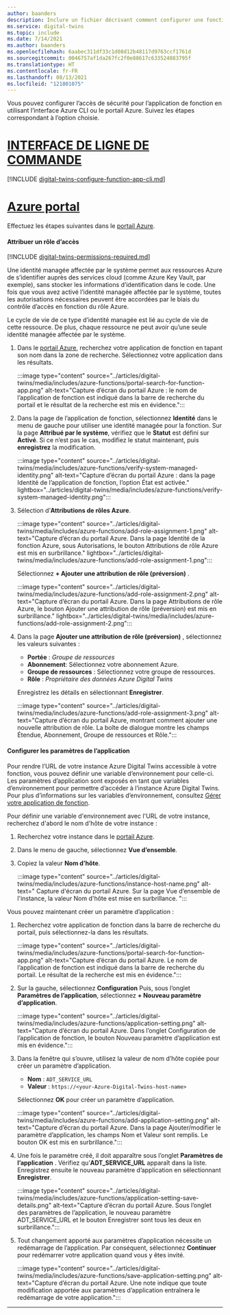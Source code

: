 ```yaml
---
author: baanders
description: Inclure un fichier décrivant comment configurer une fonction Azure pour fonctionner avec Azure Digital Twins
ms.service: digital-twins
ms.topic: include
ms.date: 7/14/2021
ms.author: baanders
ms.openlocfilehash: 6aabec311df33c1d08d12b48117d9763ccf1761d
ms.sourcegitcommit: 0046757af1da267fc2f0e88617c633524883795f
ms.translationtype: HT
ms.contentlocale: fr-FR
ms.lasthandoff: 08/13/2021
ms.locfileid: "121801075"
---
```

Vous pouvez configurer l’accès de sécurité pour l’application de fonction en utilisant l’interface Azure CLI ou le portail Azure. Suivez les étapes correspondant à l’option choisie.

# <a name="cli"></a>[INTERFACE DE LIGNE DE COMMANDE](#tab/cli)

[!INCLUDE [digital-twins-configure-function-app-cli.md](digital-twins-configure-function-app-cli.md)]

# <a name="azure-portal"></a>[Azure portal](#tab/portal)

Effectuez les étapes suivantes dans le [portail Azure](https://portal.azure.com/).

#### <a name="assign-an-access-role"></a>Attribuer un rôle d’accès

[!INCLUDE [digital-twins-permissions-required.md](digital-twins-permissions-required.md)]

Une identité managée affectée par le système permet aux ressources Azure de s’identifier auprès des services cloud (comme Azure Key Vault, par exemple), sans stocker les informations d’identification dans le code. Une fois que vous avez activé l’identité managée affectée par le système, toutes les autorisations nécessaires peuvent être accordées par le biais du contrôle d’accès en fonction du rôle Azure. 

Le cycle de vie de ce type d’identité managée est lié au cycle de vie de cette ressource. De plus, chaque ressource ne peut avoir qu’une seule identité managée affectée par le système.

1. Dans le [portail Azure](https://portal.azure.com/), recherchez votre application de fonction en tapant son nom dans la zone de recherche. Sélectionnez votre application dans les résultats. 

    :::image type="content" source="../articles/digital-twins/media/includes/azure-functions/portal-search-for-function-app.png" alt-text="Capture d’écran du portail Azure : le nom de l’application de fonction est indiqué dans la barre de recherche du portail et le résultat de la recherche est mis en évidence.":::

1. Dans la page de l’application de fonction, sélectionnez __Identité__ dans le menu de gauche pour utiliser une identité managée pour la fonction. Sur la page __Attribué par le système__, vérifiez que le __Statut__ est défini sur **Activé**. Si ce n’est pas le cas, modifiez le statut maintenant, puis **enregistrez** la modification.

    :::image type="content" source="../articles/digital-twins/media/includes/azure-functions/verify-system-managed-identity.png" alt-text="Capture d’écran du portail Azure : dans la page Identité de l’application de fonction, l’option État est activée." lightbox="../articles/digital-twins/media/includes/azure-functions/verify-system-managed-identity.png":::

1. Sélection d’__Attributions de rôles Azure__.

    :::image type="content" source="../articles/digital-twins/media/includes/azure-functions/add-role-assignment-1.png" alt-text="Capture d’écran du portail Azure. Dans la page Identité de la fonction Azure, sous Autorisations, le bouton Attributions de rôle Azure est mis en surbrillance." lightbox="../articles/digital-twins/media/includes/azure-functions/add-role-assignment-1.png":::

    Sélectionnez __+ Ajouter une attribution de rôle (préversion)__ .

    :::image type="content" source="../articles/digital-twins/media/includes/azure-functions/add-role-assignment-2.png" alt-text="Capture d’écran du portail Azure. Dans la page Attributions de rôle Azure, le bouton Ajouter une attribution de rôle (préversion) est mis en surbrillance." lightbox="../articles/digital-twins/media/includes/azure-functions/add-role-assignment-2.png":::

1. Dans la page __Ajouter une attribution de rôle (préversion)__ , sélectionnez les valeurs suivantes :

    * **Portée** : _Groupe de ressources_
    * **Abonnement**: Sélectionnez votre abonnement Azure.
    * **Groupe de ressources** : Sélectionnez votre groupe de ressources.
    * **Rôle** : _Propriétaire des données Azure Digital Twins_

    Enregistrez les détails en sélectionnant __Enregistrer__.

    :::image type="content" source="../articles/digital-twins/media/includes/azure-functions/add-role-assignment-3.png" alt-text="Capture d’écran du portail Azure, montrant comment ajouter une nouvelle attribution de rôle. La boîte de dialogue montre les champs Étendue, Abonnement, Groupe de ressources et Rôle.":::

#### <a name="configure-application-settings"></a>Configurer les paramètres de l’application

Pour rendre l’URL de votre instance Azure Digital Twins accessible à votre fonction, vous pouvez définir une variable d’environnement pour celle-ci. Les paramètres d’application sont exposés en tant que variables d’environnement pour permettre d’accéder à l’instance Azure Digital Twins. Pour plus d’informations sur les variables d’environnement, consultez [Gérer votre application de fonction](../articles/azure-functions/functions-how-to-use-azure-function-app-settings.md?tabs=portal). 

Pour définir une variable d'environnement avec l'URL de votre instance, recherchez d'abord le nom d'hôte de votre instance : 

1. Recherchez votre instance dans le [portail Azure](https://portal.azure.com). 
1. Dans le menu de gauche, sélectionnez __Vue d’ensemble__. 
1. Copiez la valeur __Nom d’hôte__.

    :::image type="content" source="../articles/digital-twins/media/includes/azure-functions/instance-host-name.png" alt-text=" Capture d'écran du portail Azure. Sur la page Vue d’ensemble de l'instance, la valeur Nom d'hôte est mise en surbrillance. ":::

Vous pouvez maintenant créer un paramètre d’application :

1. Recherchez votre application de fonction dans la barre de recherche du portail, puis sélectionnez-la dans les résultats.

    :::image type="content" source="../articles/digital-twins/media/includes/azure-functions/portal-search-for-function-app.png" alt-text="Capture d’écran du portail Azure. Le nom de l’application de fonction est indiqué dans la barre de recherche du portail. Le résultat de la recherche est mis en évidence.":::

1. Sur la gauche, sélectionnez __Configuration__ Puis, sous l’onglet __Paramètres de l’application__, sélectionnez __+ Nouveau paramètre d’application__.

    :::image type="content" source="../articles/digital-twins/media/includes/azure-functions/application-setting.png" alt-text="Capture d’écran du portail Azure. Dans l’onglet Configuration de l’application de fonction, le bouton Nouveau paramètre d’application est mis en évidence.":::

1. Dans la fenêtre qui s’ouvre, utilisez la valeur de nom d’hôte copiée pour créer un paramètre d’application.
    * **Nom** : `ADT_SERVICE_URL`
    * **Valeur** : `https://<your-Azure-Digital-Twins-host-name>`
    
    Sélectionnez __OK__ pour créer un paramètre d’application.
    
    :::image type="content" source="../articles/digital-twins/media/includes/azure-functions/add-application-setting.png" alt-text="Capture d’écran du portail Azure. Dans la page Ajouter/modifier le paramètre d’application, les champs Nom et Valeur sont remplis. Le bouton OK est mis en surbrillance.":::

1. Une fois le paramètre créé, il doit apparaître sous l’onglet __Paramètres de l’application__ . Vérifiez qu’**ADT_SERVICE_URL** apparaît dans la liste. Enregistrez ensuite le nouveau paramètre d’application en sélectionnant __Enregistrer__.

    :::image type="content" source="../articles/digital-twins/media/includes/azure-functions/application-setting-save-details.png" alt-text="Capture d’écran du portail Azure. Sous l’onglet des paramètres de l’application, le nouveau paramètre ADT_SERVICE_URL et le bouton Enregistrer sont tous les deux en surbrillance.":::

1. Tout changement apporté aux paramètres d’application nécessite un redémarrage de l’application. Par conséquent, sélectionnez __Continuer__ pour redémarrer votre application quand vous y êtes invité.

    :::image type="content" source="../articles/digital-twins/media/includes/azure-functions/save-application-setting.png" alt-text="Capture d’écran du portail Azure. Une note indique que toute modification apportée aux paramètres d’application entraînera le redémarrage de votre application.":::

---
